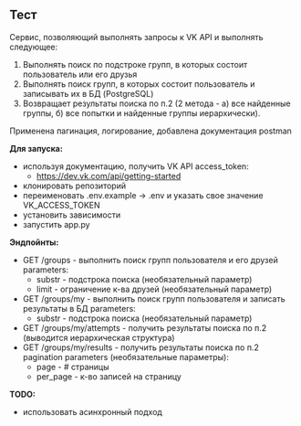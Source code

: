 ## Тест

Сервис, позволяющий выполнять запросы к VK API и выполнять следующее:
1. Выполнять поиск по подстроке групп, в которых состоит пользователь или его друзья
2. Выполнять поиск групп, в которых состоит пользователь и записывать их в БД (PostgreSQL)
3. Возвращает результаты поиска по п.2 (2 метода - а) все найденные группы, б) все попытки и найденные группы иерархически). 

Применена пагинация, логирование, добавлена документация postman

**Для запуска:**
- используя документацию, получить VK API access_token:
  - https://dev.vk.com/api/getting-started
- клонировать репозиторий
- переименовать .env.example -> .env и указать свое значение VK_ACCESS_TOKEN
- установить зависимости
- запустить app.py

**Эндпойнты:**
- GET /groups - выполнить поиск групп пользователя и его друзей
    parameters: 
  - substr - подстрока поиска (необязательный параметр)
  - limit - ограничение к-ва друзей (необязательный параметр)
- GET /groups/my - выполнить поиск групп пользователя и записать результаты в БД
    parameters: 
  - substr - подстрока поиска (необязательный параметр)
- GET /groups/my/attempts - получить результаты поиска по п.2 (выводится иерархическая структура)
- GET /groups/my/results - получить результаты поиска по п.2
    pagination parameters (необязательные параметры):
  - page - # страницы 
  - per_page - к-во записей на страницу

**TODO:**
- использовать асинхронный подход


